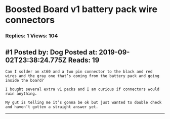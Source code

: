 # Boosted Board v1 battery pack wire connectors

### Replies: 1 Views: 104

## \#1 Posted by: Dog Posted at: 2019-09-02T23:38:24.775Z Reads: 19

```
Can I solder an xt60 and a two pin connector to the black and red wires and the gray one that’s coming from the battery pack and going inside the board?

I bought several extra v1 packs and I am curious if connectors would ruin anything.

My gut is telling me it’s gonna be ok but just wanted to double check and haven’t gotten a straight answer yet.
```

---
